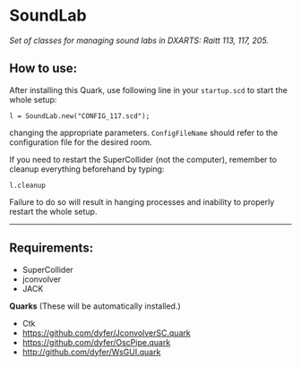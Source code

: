 # SoundLab

_Set of classes for managing sound labs in DXARTS: Raitt 113, 117, 205._

## How to use:

After installing this Quark, use following line in your `startup.scd` to start the whole setup:

```supercollider
l = SoundLab.new("CONFIG_117.scd");
```
changing the appropriate parameters. `ConfigFileName` should refer to the configuration file for the desired room.

If you need to restart the SuperCollider (not the computer), remember to cleanup everything beforehand by typing:
```supercollider
l.cleanup
```
Failure to do so will result in hanging processes and inability to properly restart the whole setup.


-----
## Requirements:
- SuperCollider
- jconvolver
- JACK

**Quarks** (These will be automatically installed.)
- Ctk
- https://github.com/dyfer/JconvolverSC.quark
- https://github.com/dyfer/OscPipe.quark
- http://github.com/dyfer/WsGUI.quark

